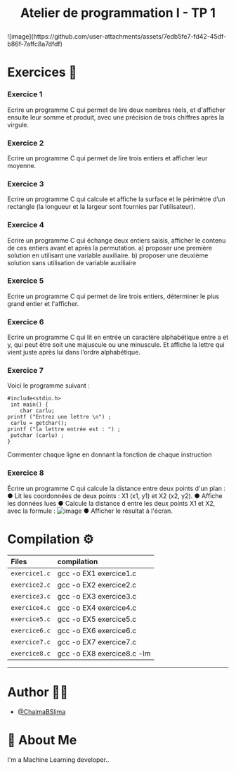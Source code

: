  <h1><p align="center"> Atelier de programmation I - TP 1  </h1></p></font>
![image](https://github.com/user-attachments/assets/7edb5fe7-fd42-45df-b86f-7affc8a7dfdf)

# Exercices :pushpin:

### Exercice 1 
Ecrire un programme C qui permet de lire deux nombres réels, et d'afficher ensuite Ieur somme et produit,
 avec une précision de trois chiffres après la virgule.

### Exercice 2 
Ecrire un programme C qui permet de lire trois entiers et afficher leur moyenne.

### Exercice 3 
Ecrire un programme C qui calcule et affiche la surface et le périmètre
 d’un rectangle (la longueur et la largeur sont fournies par l’utilisateur).

### Exercice 4
Ecrire un programme C qui échange deux entiers saisis, afficher le contenu de ces entiers avant et après la permutation.
a) proposer une première solution en utilisant une variable auxiliaire.
b) proposer une deuxième solution sans utilisation de variable auxiliaire

### Exercice 5 
Ecrire un programme C qui permet de lire trois entiers, déterminer le plus grand entier et l'afficher.

### Exercice 6 
Ecrire un programme C qui lit en entrée un caractère alphabétique entre a et y,
 qui peut être soit une majuscule ou une minuscule. Et affiche la lettre qui vient
 juste après lui dans l’ordre alphabétique.

### Exercice 7 
Voici le programme suivant :
```
#include<stdio.h>
 int main() { 
    char carlu;
printf ("Entrez une lettre \n") ;
 carlu = getchar();
printf ("la lettre entrée est : ") ;
 putchar (carlu) ;
}
```
Commenter chaque ligne en donnant la fonction de chaque instruction

### Exercice 8 
Écrire un programme C qui calcule la distance entre deux points d'un plan :
● Lit les coordonnées de deux points : X1 (x1, y1) et X2 (x2, y2).
● Affiche les données lues
● Calcule la distance d entre les deux points X1 et X2, avec la formule :
![image](https://github.com/user-attachments/assets/d2ec7023-b902-4fe4-9318-8fdf235e017a)
● Afficher le résultat à l'écran.

# Compilation :gear:
| Files |  compilation              |
| :-------- |  :------------------------- |
| `exercice1.c` | gcc -o EX1 exercice1.c |
| `exercice2.c` | gcc -o EX2 exercice2.c |
| `exercice3.c` | gcc -o EX3 exercice3.c |
| `exercice4.c` | gcc -o EX4 exercice4.c |
| `exercice5.c` | gcc -o EX5 exercice5.c |
| `exercice6.c` | gcc -o EX6 exercice6.c |
| `exercice7.c` | gcc -o EX7 exercice7.c | 
| `exercice8.c` | gcc -o EX8 exercice8.c -lm |

***
# Author :woman_technologist:

- [@ChaimaBSlima](https://github.com/ChaimaBSlima)


# 🚀 About Me
I'm a Machine Learning developer..
